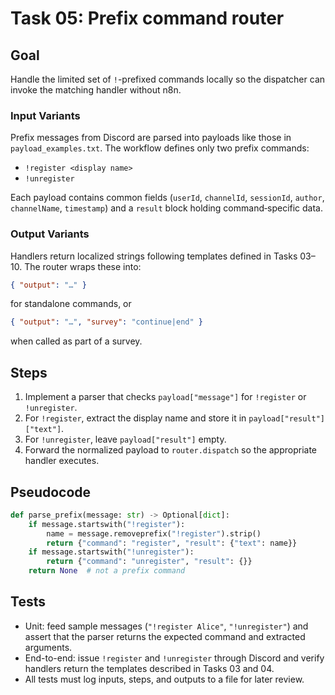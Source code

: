 # Task 05: Prefix command router

## Goal
Handle the limited set of `!`-prefixed commands locally so the dispatcher can invoke the matching handler without n8n.

### Input Variants
Prefix messages from Discord are parsed into payloads like those in `payload_examples.txt`. The workflow defines only two prefix commands:
- `!register <display name>`
- `!unregister`

Each payload contains common fields (`userId`, `channelId`, `sessionId`, `author`, `channelName`, `timestamp`) and a `result` block holding command‑specific data.

### Output Variants
Handlers return localized strings following templates defined in Tasks 03–10. The router wraps these into:
```json
{ "output": "…" }
```
for standalone commands, or
```json
{ "output": "…", "survey": "continue|end" }
```
when called as part of a survey.

## Steps
1. Implement a parser that checks `payload["message"]` for `!register` or `!unregister`.
2. For `!register`, extract the display name and store it in `payload["result"]["text"]`.
3. For `!unregister`, leave `payload["result"]` empty.
4. Forward the normalized payload to `router.dispatch` so the appropriate handler executes.

## Pseudocode
```python
def parse_prefix(message: str) -> Optional[dict]:
    if message.startswith("!register"):
        name = message.removeprefix("!register").strip()
        return {"command": "register", "result": {"text": name}}
    if message.startswith("!unregister"):
        return {"command": "unregister", "result": {}}
    return None  # not a prefix command
```

## Tests
- Unit: feed sample messages (`"!register Alice"`, `"!unregister"`) and assert that the parser returns the expected command and
  extracted arguments.
- End-to-end: issue `!register` and `!unregister` through Discord and verify handlers return the templates described in Tasks 03
  and 04.
- All tests must log inputs, steps, and outputs to a file for later review.